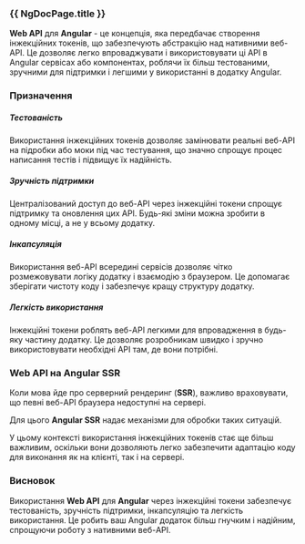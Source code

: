 ### {{ NgDocPage.title }}

**Web API** для **Angular** - це концепція, яка передбачає створення інжекційних токенів, що забезпечують абстракцію над нативними веб-API.
Це дозволяє легко впроваджувати і використовувати ці API в Angular сервісах або компонентах, роблячи їх більш тестованими, зручними для підтримки і легшими у використанні в додатку Angular.

### Призначення

##### Тестованість

Використання інжекційних токенів дозволяє замінювати реальні веб-API на підробки або моки під час тестування, що значно спрощує процес написання тестів і підвищує їх надійність.

##### Зручність підтримки

Централізований доступ до веб-API через інжекційні токени спрощує підтримку та оновлення цих API. Будь-які зміни можна зробити в одному місці, а не у всьому додатку.

##### Інкапсуляція

Використання веб-API всередині сервісів дозволяє чітко розмежовувати логіку додатку і взаємодію з браузером. Це допомагає зберігати чистоту коду і забезпечує кращу структуру додатку.

##### Легкість використання

Інжекційні токени роблять веб-API легкими для впровадження в будь-яку частину додатку. Це дозволяє розробникам швидко і зручно використовувати необхідні API там, де вони потрібні.

### Web API на Angular SSR

Коли мова йде про серверний рендеринг (**SSR**), важливо враховувати, що певні веб-API браузера недоступні на сервері.

Для цього **Angular SSR** надає механізми для обробки таких ситуацій.

У цьому контексті використання інжекційних токенів стає ще більш важливим, оскільки вони дозволяють легко забезпечити адаптацію коду для виконання як на клієнті, так і на сервері.

### Висновок

Використання **Web API** для **Angular** через інжекційні токени забезпечує тестованість, зручність підтримки, інкапсуляцію та легкість використання. Це робить ваш Angular додаток більш гнучким і надійним, спрощуючи роботу з нативними веб-API.
